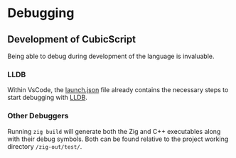 # Debugging

## Development of CubicScript

Being able to debug during development of the language is invaluable.

### LLDB

Within VsCode, the [launch.json](https://github.com/gabkhanfig/CubicScript/tree/main/.vscode/launch.json) file already contains the necessary steps to start debugging with [LLDB](https://lldb.llvm.org/).

### Other Debuggers

Running `zig build` will generate both the Zig and C++ executables along with their debug symbols. Both can be found relative to the project working directory `/zig-out/test/`.
